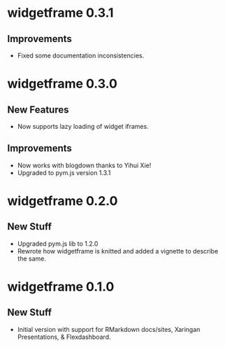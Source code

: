# widgetframe 0.3.1

## Improvements

* Fixed some documentation inconsistencies.

# widgetframe 0.3.0

## New Features

* Now supports lazy loading of widget iframes.

## Improvements

* Now works with blogdown thanks to Yihui Xie!
* Upgraded to pym.js version 1.3.1

# widgetframe 0.2.0

## New Stuff

* Upgraded pym.js lib to 1.2.0
* Rewrote how widgetframe is knitted and added a vignette to describe the same.

# widgetframe 0.1.0

## New Stuff

* Initial version with support for RMarkdown docs/sites, Xaringan Presentations, & Flexdashboard.



